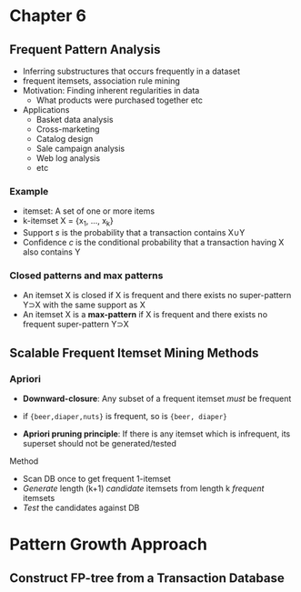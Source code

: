 # Chapter 6

## Frequent Pattern Analysis

* Inferring substructures that occurs frequently in a dataset
* frequent itemsets, association rule mining
* Motivation: Finding inherent regularities in data
  * What products were purchased together etc
* Applications
  * Basket data analysis
  * Cross-marketing
  * Catalog design
  * Sale campaign analysis
  * Web log analysis
  * etc

### Example

* itemset: A set of one or more items
* k-itemset X = {x<sub>1</sub>, ..., x<sub>k</sub>}
* Support *s* is the probability that a transaction contains X&cup;Y
* Confidence *c* is the conditional probability that a transaction having X also contains Y

### Closed patterns and max patterns
* An itemset X is closed if X is frequent and there exists no super-pattern Y&sup;X with the same support as X
* An itemset X is a **max-pattern** if X is frequent and there exists no frequent super-pattern Y&sup;X

## Scalable Frequent Itemset Mining Methods

### Apriori

* **Downward-closure**: Any subset of a frequent itemset *must* be frequent 
* if `{beer,diaper,nuts}` is frequent, so is `{beer, diaper}`

* **Apriori pruning principle**: If there is any itemset which is infrequent, its superset should not be generated/tested
  
Method
* Scan DB once to get frequent 1-itemset
* *Generate* length (k+1) *candidate* itemsets from length k *frequent* itemsets
* *Test* the candidates against DB

# Pattern Growth Approach

## Construct FP-tree from a Transaction Database
